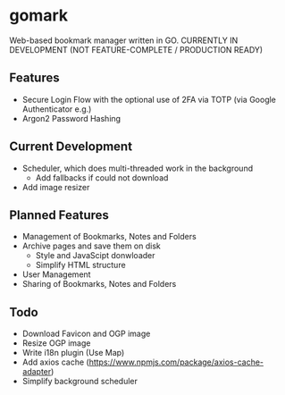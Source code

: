 # gomark

Web-based bookmark manager written in GO. CURRENTLY IN DEVELOPMENT (NOT FEATURE-COMPLETE / PRODUCTION READY)

## Features

-   Secure Login Flow with the optional use of 2FA via TOTP (via Google Authenticator e.g.)
-   Argon2 Password Hashing

## Current Development

-   Scheduler, which does multi-threaded work in the background
    -   Add fallbacks if could not download
-   Add image resizer

## Planned Features

-   Management of Bookmarks, Notes and Folders
-   Archive pages and save them on disk
    -   Style and JavaScipt donwloader
    -   Simplify HTML structure
-   User Management
-   Sharing of Bookmarks, Notes and Folders

## Todo

-   Download Favicon and OGP image
-   Resize OGP image
-   Write i18n plugin (Use Map)
-   Add axios cache (https://www.npmjs.com/package/axios-cache-adapter)
-   Simplify background scheduler
